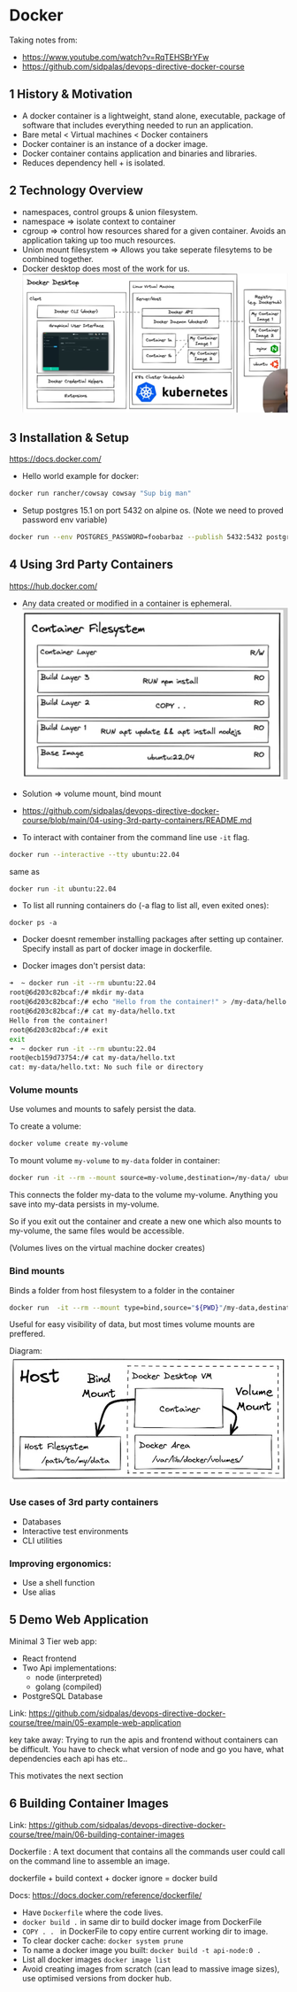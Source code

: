 # Docker

Taking notes from:
* https://www.youtube.com/watch?v=RqTEHSBrYFw
* https://github.com/sidpalas/devops-directive-docker-course

## 1 History & Motivation
* A docker container is a lightweight, stand alone, executable, package of software that
includes everything needed to run an application.
* Bare metal < Virtual machines < Docker containers
* Docker container is an instance of a docker image.
* Docker container contains application and binaries and libraries.
* Reduces dependency hell + is isolated.

## 2 Technology Overview
* namespaces, control groups & union filesystem.
* namespace => isolate context to container
* cgroup => control how resources shared for a given container. Avoids an application taking
up too much resources.
* Union mount filesystem => Allows you take seperate filesytems to be combined together.
* Docker desktop does most of the work for us.
![](docker-desktop.png)

## 3 Installation & Setup
https://docs.docker.com/
* Hello world example for docker:
```bash
docker run rancher/cowsay cowsay "Sup big man"
```

* Setup postgres 15.1 on port 5432 on alpine os. (Note we need to proved password env variable)
```bash
docker run --env POSTGRES_PASSWORD=foobarbaz --publish 5432:5432 postgres:15.1-alpine
```

## 4 Using 3rd Party Containers
https://hub.docker.com/
* Any data created or modified in a container is ephemeral.
![alt text](container-filesystem.png)
* Solution => volume mount, bind mount
* https://github.com/sidpalas/devops-directive-docker-course/blob/main/04-using-3rd-party-containers/README.md

* To interact with container from the command line use `-it` flag.
```bash
docker run --interactive --tty ubuntu:22.04
```
same as 
```bash
docker run -it ubuntu:22.04
```

* To list all running containers do (-a flag to list all, even exited ones):
```
docker ps -a
```

* Docker doesnt remember installing packages after setting up container. Specify install as part of docker image in dockerfile.


* Docker images don't persist data:
```bash
➜  ~ docker run -it --rm ubuntu:22.04
root@6d203c82bcaf:/# mkdir my-data
root@6d203c82bcaf:/# echo "Hello from the container!" > /my-data/hello.txt
root@6d203c82bcaf:/# cat my-data/hello.txt
Hello from the container!
root@6d203c82bcaf:/# exit
exit
➜  ~ docker run -it --rm ubuntu:22.04   
root@ecb159d73754:/# cat my-data/hello.txt
cat: my-data/hello.txt: No such file or directory
```
### Volume mounts

Use volumes and mounts to safely persist the data.

To create a volume: 
```bash
docker volume create my-volume
```

To mount volume `my-volume` to `my-data` folder in container:
```bash
docker run -it --rm --mount source=my-volume,destination=/my-data/ ubuntu:22.04 
```

This connects the folder my-data to the volume my-volume. Anything you save into my-data persists in my-volume. 

So if you exit out the container and create a new one which also mounts to my-volume, the same files would be accessible.

(Volumes lives on the virtual machine docker creates)

### Bind mounts

Binds a folder from host filesystem to a folder in the container

```bash
docker run  -it --rm --mount type=bind,source="${PWD}"/my-data,destination=/my-data ubuntu:22.04
```

Useful for easy visibility of data, but most times volume mounts are preffered.

Diagram: 
![mount diagrame](mounting-folders.png)

### Use cases of 3rd party containers
* Databases
* Interactive test environments
* CLI utilities

### Improving ergonomics:
* Use a shell function
* Use alias

## 5 Demo Web Application

Minimal 3 Tier web app:
* React frontend
* Two Api implementations:
    * node (interpreted)
    * golang (compiled)
* PostgreSQL Database

Link: https://github.com/sidpalas/devops-directive-docker-course/tree/main/05-example-web-application

key take away: Trying to run the apis and frontend without
containers can be difficult. You have to check what version of node and go you have, what dependencies each api has etc..

This motivates the next section

## 6 Building Container Images

Link: https://github.com/sidpalas/devops-directive-docker-course/tree/main/06-building-container-images

Dockerfile : A text document that contains all the commands user could call on the command line to assemble an image.

dockerfile + build context + docker ignore = docker build

Docs:  https://docs.docker.com/reference/dockerfile/

* Have `Dockerfile` where the code lives.
* `docker build .` in same dir to build docker image from DockerFile
* `COPY . . ` in DockerFile to copy entire current working dir to image.
* To clear docker cache: `docker system prune`
* To name a docker image you built: `docker build -t api-node:0 . `
* List all docker images `docker image list`
* Avoid creating images from scratch (can lead to massive image sizes), use optimised versions from docker hub.
